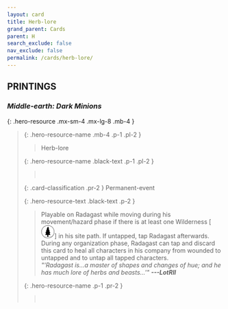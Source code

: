 ```yaml
---
layout: card
title: Herb-lore
grand_parent: Cards
parent: H
search_exclude: false
nav_exclude: false
permalink: /cards/herb-lore/
---
```


## PRINTINGS


### _Middle-earth: Dark Minions_

{: .hero-resource .mx-sm-4 .mx-lg-8 .mb-4 }
> {: .hero-resource-name .mb-4 .p-1 .pl-2 }
> > <div class="card-mp"></div>
> > <div class="card-name">Herb-lore</div>
>
> {: .hero-resource-name .black-text .p-1 .pl-2 }
> > &nbsp;
>
> {: .card-classification .pr-2 }
> Permanent-event
>
> {: .hero-resource-text .black-text .p-2 }
> > Playable on Radagast while moving during his movement/hazard phase if there is at least one Wilderness \[![](/assets/images/wilderness.svg)] in his site path. If untapped, tap Radagast afterwards. During any organization phase, Radagast can tap and discard this card to heal all characters in his company from wounded to untapped and to untap all tapped characters. <br>_"'Radagast is...a master of shapes and changes of hue; and he has much lore of herbs and beasts...'"_ ***---LotRII*** 
> 
> {: .hero-resource-name .p-1 .pr-2 }
> > <div class="card-shield"></div>
> > <div class="card-corruption">&nbsp;</div>
